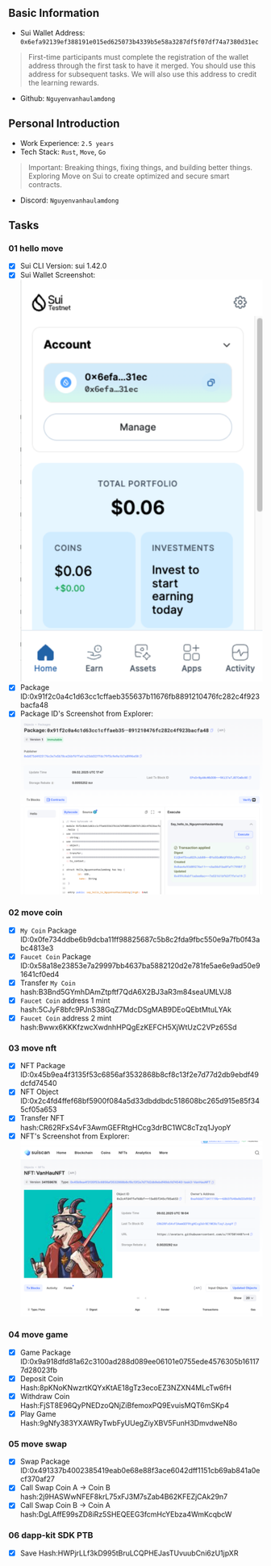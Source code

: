 ## Basic Information
- Sui Wallet Address: `0x6efa92139ef388191e015ed625073b4339b5e58a3287df5f07df74a7380d31ec`
> First-time participants must complete the registration of the wallet address through the first task to have it merged. You should use this address for subsequent tasks. We will also use this address to credit the learning rewards.
- Github: `Nguyenvanhaulamdong`

## Personal Introduction
- Work Experience: `2.5 years`
- Tech Stack: `Rust`, `Move`, `Go`
> Important: Breaking things, fixing things, and building better things. Exploring Move on Sui to create optimized and secure smart contracts.
- Discord: `Nguyenvanhaulamdong`

## Tasks

### 01 hello move
- [x] Sui CLI Version: sui 1.42.0
- [x] Sui Wallet Screenshot:![](images/sui_wallet.png)
- [x] Package ID:0x91f2c0a4c1d63cc1cffaeb355637b11676fb8891210476fc282c4f923bacfa48
- [x] Package ID's Screenshot from Explorer: ![](images/packageid.png)

### 02 move coin
- [x] `My Coin` Package ID:0x0fe734ddbe6b9dcba11ff98825687c5b8c2fda9fbc550e9a7fb0f43abc4813e3
- [x] `Faucet Coin` Package ID:0x58a18e23853e7a29997bb4637ba5882120d2e781fe5ae6e9ad50e91641cf0ed4
- [x] Transfer `My Coin` hash:B3Bnd5GYmhDAmZtpftf7QdA6X2BJ3aR3m84seaUMLVJ8
- [x] `Faucet Coin` address 1 mint hash:5CJyF8bfc9PJnS38GqZ7MdcDSgMAB9DEoQEbtMtuLYAk
- [x] `Faucet Coin` address 2 mint hash:Bwwx6KKKfzwcXwdnhHPQgEzKEFCH5XjWtUzC2VPz65Sd

### 03 move nft
- [x] NFT Package ID:0x45b9ea4f3135f53c6856af3532868b8cf8c13f2e7d77d2db9ebdf49dcfd74540
- [x] NFT Object ID:0x2c4fd4ffef68bf5900f084a5d33dbddbdc518608bc265d915e85f345cf05a653
- [x] Transfer NFT hash:CR62RFxS4vF3AwmGEFRtgHCcg3drBC1WC8cTzq1JyopY
- [x] NFT's Screenshot from Explorer: ![](images/nft.png)

### 04 move game
- [x] Game Package ID:0x9a918dfd81a62c3100ad288d089ee06101e0755ede4576305b161177d28023fb
- [x] Deposit Coin Hash:8pKNoKNwzrtKQYxKtAE18gTz3ecoEZ3NZXN4MLcTw6fH
- [x] Withdraw Coin Hash:FjST8E96QyPNEDzoQNjZiBfemoxPQ9EvuisMQT6mSKp4
- [x] Play Game Hash:9gNfy383YXAWRyTwbFyUUegZiyXBV5FunH3DmvdweN8o

### 05 move swap
- [x] Swap Package ID:0x491337b4002385419eab0e68e88f3ace6042dff1151cb69ab841a0ecf370af27
- [x] Call Swap Coin A -> Coin B hash:2j9HASWwNFEF8krL75xFJ3M7sZab4B62KFEZjCAk29n7
- [x] Call Swap Coin B -> Coin A hash:DgLAffE99sZD8iRz5SHEQEEG3fcmHcYEbza4WmKcqbcW

### 06 dapp-kit SDK PTB
- [x] Save Hash:HWPjrLLf3kD995tBruLCQPHEJasTUvuubCni6zU1jpXR
